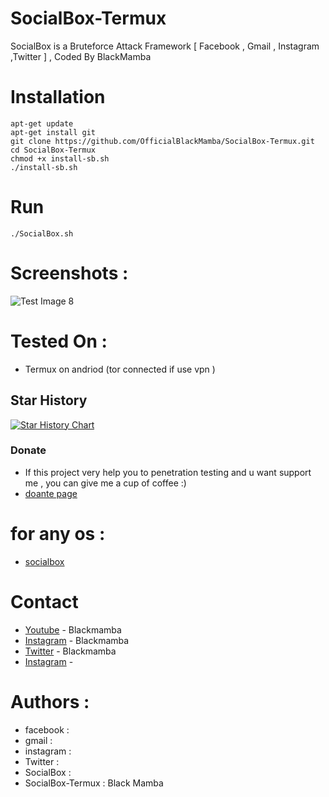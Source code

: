 # SocialBox-Termux
SocialBox is a Bruteforce Attack Framework [ Facebook , Gmail , Instagram ,Twitter ] , Coded By BlackMamba
# Installation
```
apt-get update
apt-get install git
git clone https://github.com/OfficialBlackMamba/SocialBox-Termux.git 
cd SocialBox-Termux
chmod +x install-sb.sh
./install-sb.sh
```
# Run
```
./SocialBox.sh
```
# Screenshots :
![Test Image 8](https://github.com/samsesh/SocialBox-Termux/blob/master/Screenshots/sb.png)
# Tested On :
* Termux on andriod (tor connected if use vpn )
## Star History

[![Star History Chart](https://api.star-history.com/svg?repos=samsesh/SocialBox-Termux&type=Date)](https://star-history.com/#samsesh/SocialBox-Termux&Date)
### Donate
- If this project very help you to penetration testing  and u want support me , you can give me a cup of coffee :)
- [doante page](https://github.com/samsesh/donate)
# for any os :
* [socialbox](https://github.com/samsesh/SocialBox)
# Contact
* [Youtube](https://www.Youtube.com/@HistoricalMania) - Blackmamba
* [Instagram](https://www.instagram.com/SukhpalInsta) - Blackmamba
* [Twitter](https://www.twitter.com/SukhiKherera) - Blackmamba
* [Instagram](https://www.instagram.com/) - 
# Authors :
* facebook  : 
* gmail     : 
* instagram : 
* Twitter   : 
* SocialBox : 
* SocialBox-Termux : Black Mamba
